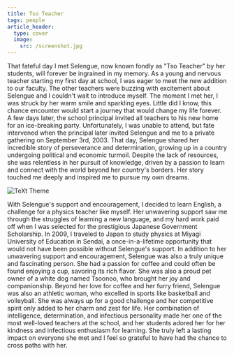 ```yaml
---
title: Tso Teacher
tags: people
article_header:
  type: cover
  image:
    src: /screenshot.jpg
---
```


That fateful day I met Selengue, now known fondly as "Tso Teacher" by her students, will forever be ingrained in my memory. As a young and nervous teacher starting my first day at school, I was eager to meet the new addition to our faculty. The other teachers were buzzing with excitement about Selengue and I couldn't wait to introduce myself. The moment I met her, I was struck by her warm smile and sparkling eyes. Little did I know, this chance encounter would start a journey that would change my life forever.
A few days later, the school principal invited all teachers to his new home for an ice-breaking party. Unfortunately, I was unable to attend, but fate intervened when the principal later invited Selengue and me to a private gathering on September 3rd, 2003. That day, Selengue shared her incredible story of perseverance and determination, growing up in a country undergoing political and economic turmoil. Despite the lack of resources, she was relentless in her pursuit of knowledge, driven by a passion to learn and connect with the world beyond her country's borders. Her story touched me deeply and inspired me to pursue my own dreams.

![TeXt Theme](https://storage.googleapis.com/twittersheet-275317/cdc_dataset_de_interview/zion.JPG)

With Selengue's support and encouragement, I decided to learn English, a challenge for a physics teacher like myself. Her unwavering support saw me through the struggles of learning a new language, and my hard work paid off when I was selected for the prestigious Japanese Government Scholarship. In 2009, I traveled to Japan to study physics at Miyagi University of Education in Sendai, a once-in-a-lifetime opportunity that would not have been possible without Selengue's support.
In addition to her unwavering support and encouragement, Selengue was also a truly unique and fascinating person. She had a passion for coffee and could often be found enjoying a cup, savoring its rich flavor. She was also a proud pet owner of a white dog named Tsoonoo, who brought her joy and companionship. Beyond her love for coffee and her furry friend, Selengue was also an athletic woman, who excelled in sports like basketball and volleyball. She was always up for a good challenge and her competitive spirit only added to her charm and zest for life. Her combination of intelligence, determination, and infectious personality made her one of the most well-loved teachers at the school, and her students adored her for her kindness and infectious enthusiasm for learning. She truly left a lasting impact on everyone she met and I feel so grateful to have had the chance to cross paths with her.
